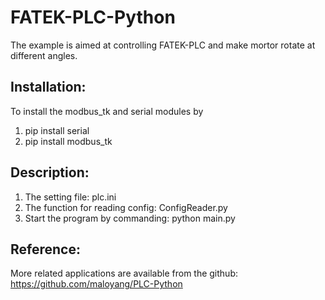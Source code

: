 # FATEK-PLC-Python
The example is aimed at controlling FATEK-PLC and make mortor rotate at different angles.  

## Installation:

To install the modbus_tk and serial modules by  

1. pip install serial  
2. pip install modbus_tk  

## Description:

1. The setting file: plc.ini  
2. The function for reading config: ConfigReader.py  
3. Start the program by commanding:  python main.py  

## Reference:
More related applications are available from the github:  
https://github.com/maloyang/PLC-Python  
